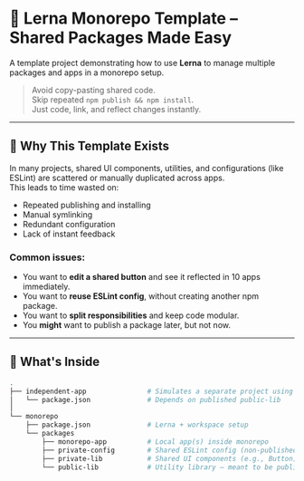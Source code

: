 # 🔗 Lerna Monorepo Template – Shared Packages Made Easy

A template project demonstrating how to use **Lerna** to manage multiple packages and apps in a monorepo setup.

> Avoid copy-pasting shared code.  
> Skip repeated `npm publish && npm install`.  
> Just code, link, and reflect changes instantly.

---

## 🧠 Why This Template Exists

In many projects, shared UI components, utilities, and configurations (like ESLint) are scattered or manually duplicated across apps.  
This leads to time wasted on:

- Repeated publishing and installing
- Manual symlinking
- Redundant configuration
- Lack of instant feedback

### Common issues:
- You want to **edit a shared button** and see it reflected in 10 apps immediately.
- You want to **reuse ESLint config**, without creating another npm package.
- You want to **split responsibilities** and keep code modular.
- You **might** want to publish a package later, but not now.

---

## 🧩 What's Inside

```bash
.
├── independent-app               # Simulates a separate project using published package
│   └── package.json              # Depends on published public-lib
│
└── monorepo
    ├── package.json              # Lerna + workspace setup
    └── packages
        ├── monorepo-app          # Local app(s) inside monorepo
        ├── private-config        # Shared ESLint config (non-published)
        ├── private-lib           # Shared UI components (e.g., Button)
        └── public-lib            # Utility library – meant to be published
